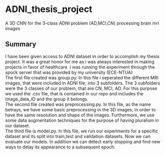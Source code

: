 # ADNI_thesis_project
A 3D CNN for the 3-class ADNI problem (AD,MCI,CN) processing brain mri images

## Summary
   I have been given access to ADNI dataset in order to accomplish my thesis project. It was a great honor for me as i was always interested in making projects in favor of healthcare. I was running the experiment through the spock server that was provided by my university (ECE-NTUA) <br />
   The first file created was group.py. In this file i seperated the different MRI images, that were included in ADNI file, into 3 subfolders. The 3 subfolders were the 3 classes of our problem, that are CN, MCI, AD. For this purpose we used the .csv file, that is contained in our repo and includes the Image_data_ID and the group it belongs. <br />
   The second file created was preprocessing.py. In this file, as the name betrays, we have some basic preprocessing in the 3D images, in order to have the same resolution and shape of the images. Furthermore, we use some data augmentation techniques for the purpose of having pluralism in our dataset. <br />
   The third file is model.py. In this file, we run our experiments for a specific dataset and its split into train,test and validation datasets. Now we can evaluate our models. In addition we can detect early stopping and find new ways to delay its appearance to a subsequent epoch.
